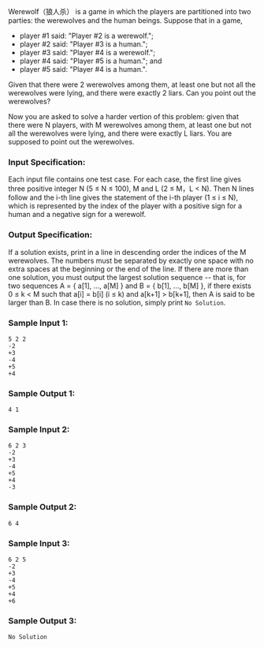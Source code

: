 <!-- Title
Werewolf (35)
-->
Werewolf（狼人杀） is a game in which the players are partitioned into two parties:
the werewolves and the human beings. Suppose that in a game,

  * player #1 said: "Player #2 is a werewolf.";
  * player #2 said: "Player #3 is a human.";
  * player #3 said: "Player #4 is a werewolf.";
  * player #4 said: "Player #5 is a human."; and
  * player #5 said: "Player #4 is a human.".

Given that there were 2 werewolves among them, at least one but not all the
werewolves were lying, and there were exactly 2 liars. Can you point out the
werewolves?

Now you are asked to solve a harder vertion of this problem: given that there
were N players, with M werewolves among them, at least one but not all the
werewolves were lying, and there were exactly L liars. You are supposed to
point out the werewolves.

### Input Specification:

Each input file contains one test case. For each case, the first line gives
three positive integer N (5 $\le$ N $\le$ 100), M and L (2 $\le$ M，L $<$ N).
Then N lines follow and the i-th line gives the statement of the i-th player
(1 $\le$ i $\le$ N), which is represented by the index of the player with a
positive sign for a human and a negative sign for a werewolf.

### Output Specification:

If a solution exists, print in a line in descending order the indices of the M
werewolves. The numbers must be separated by exactly one space with no extra
spaces at the beginning or the end of the line. If there are more than one
solution, you must output the largest solution sequence -- that is, for two
sequences A = { a[1], ..., a[M] } and B = { b[1], ..., b[M] }, if there exists
0 $\le$ k $<$ M such that a[i] = b[i] (i $\le$ k) and a[k+1] $>$ b[k+1], then
A is said to be larger than B. In case there is no solution, simply print `No
Solution`.

### Sample Input 1:

    
    
    5 2 2
    -2
    +3
    -4
    +5
    +4
    

### Sample Output 1:

    
    
    4 1
    

### Sample Input 2:

    
    
    6 2 3
    -2
    +3
    -4
    +5
    +4
    -3
    

### Sample Output 2:

    
    
    6 4
    

### Sample Input 3:

    
    
    6 2 5
    -2
    +3
    -4
    +5
    +4
    +6
    

### Sample Output 3:

    
    
    No Solution
    

